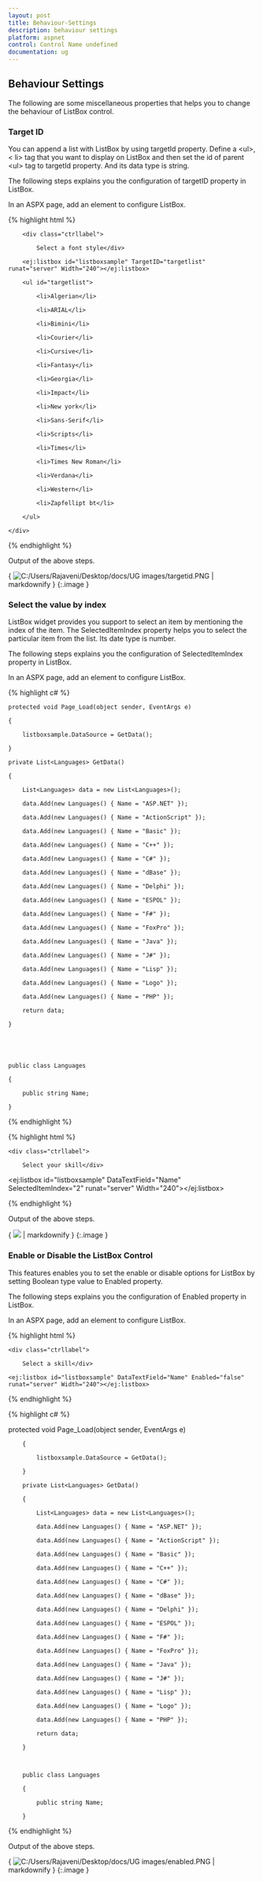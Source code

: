 ```yaml
---
layout: post
title: Behaviour-Settings
description: behaviour settings
platform: aspnet
control: Control Name undefined
documentation: ug
---
```


## Behaviour Settings

The following are some miscellaneous properties that helps you to change the behaviour of ListBox control.

### Target ID

You can append a list with ListBox by using targetId property. Define a &lt;ul&gt;, &lt; li&gt; tag that you want to display on ListBox and then set the id of parent &lt;ul&gt; tag to targetId property. And its data type is string. 

The following steps explains you the configuration of targetID property in ListBox.

In an ASPX page, add an element to configure ListBox.

{% highlight html %}

<div id="control">

        <div class="ctrllabel">

            Select a font style</div>

        <ej:listbox id="listboxsample" TargetID="targetlist" runat="server" Width="240"></ej:listbox>

        <ul id="targetlist">

            <li>Algerian</li>

            <li>ARIAL</li>

            <li>Bimini</li>

            <li>Courier</li>

            <li>Cursive</li>

            <li>Fantasy</li>

            <li>Georgia</li>

            <li>Impact</li>

            <li>New york</li>

            <li>Sans-Serif</li>

            <li>Scripts</li>

            <li>Times</li>

            <li>Times New Roman</li>

            <li>Verdana</li>

            <li>Western</li>

            <li>Zapfellipt bt</li>

        </ul>

    </div>





{% endhighlight %}



Output of the above steps.



{ ![C:/Users/Rajaveni/Desktop/docs/UG images/targetid.PNG](Behaviour-Settings_images/Behaviour-Settings_img1.png) | markdownify }
{:.image }


### Select the value by index 

ListBox widget provides you support to select an item by mentioning the index of the item. The SelectedItemIndex property helps you to select the particular item from the list. Its date type is number. 

The following steps explains you the configuration of SelectedItemIndex property in ListBox.

In an ASPX page, add an element to configure ListBox.



{% highlight c# %}

    protected void Page_Load(object sender, EventArgs e)

    {

        listboxsample.DataSource = GetData();

    }

    private List<Languages> GetData()

    {

        List<Languages> data = new List<Languages>();

        data.Add(new Languages() { Name = "ASP.NET" });

        data.Add(new Languages() { Name = "ActionScript" });

        data.Add(new Languages() { Name = "Basic" });

        data.Add(new Languages() { Name = "C++" });

        data.Add(new Languages() { Name = "C#" });

        data.Add(new Languages() { Name = "dBase" });

        data.Add(new Languages() { Name = "Delphi" });

        data.Add(new Languages() { Name = "ESPOL" });

        data.Add(new Languages() { Name = "F#" });

        data.Add(new Languages() { Name = "FoxPro" });

        data.Add(new Languages() { Name = "Java" });

        data.Add(new Languages() { Name = "J#" });

        data.Add(new Languages() { Name = "Lisp" });

        data.Add(new Languages() { Name = "Logo" });

        data.Add(new Languages() { Name = "PHP" });

        return data;

    }





    public class Languages

    {

        public string Name;

    }



{% endhighlight %}



{% highlight html %}

<div id="control">

    <div class="ctrllabel">

        Select your skill</div>

<ej:listbox id="listboxsample" DataTextField="Name" SelectedItemIndex="2" runat="server" Width="240"></ej:listbox>

</div>





{% endhighlight %}



Output of the above steps.


{ ![](Behaviour-Settings_images/Behaviour-Settings_img2.png) | markdownify }
{:.image }


### Enable or Disable the ListBox Control

This features enables you to set the enable or disable options for ListBox by setting Boolean type value to Enabled property. 

The following steps explains you the configuration of Enabled property in ListBox.

In an ASPX page, add an element to configure ListBox.


{% highlight html %}

<div id="control">

    <div class="ctrllabel">

        Select a skill</div>

    <ej:listbox id="listboxsample" DataTextField="Name" Enabled="false" runat="server" Width="240"></ej:listbox>

</div>





{% endhighlight %}



{% highlight c# %}

protected void Page_Load(object sender, EventArgs e)

        {

            listboxsample.DataSource = GetData();

        }

        private List<Languages> GetData()

        {

            List<Languages> data = new List<Languages>();

            data.Add(new Languages() { Name = "ASP.NET" });

            data.Add(new Languages() { Name = "ActionScript" });

            data.Add(new Languages() { Name = "Basic" });

            data.Add(new Languages() { Name = "C++" });

            data.Add(new Languages() { Name = "C#" });

            data.Add(new Languages() { Name = "dBase" });

            data.Add(new Languages() { Name = "Delphi" });

            data.Add(new Languages() { Name = "ESPOL" });

            data.Add(new Languages() { Name = "F#" });

            data.Add(new Languages() { Name = "FoxPro" });

            data.Add(new Languages() { Name = "Java" });

            data.Add(new Languages() { Name = "J#" });

            data.Add(new Languages() { Name = "Lisp" });

            data.Add(new Languages() { Name = "Logo" });

            data.Add(new Languages() { Name = "PHP" });

            return data;

        }



        public class Languages

        {

            public string Name;

        }





{% endhighlight %}



Output of the above steps.


{ ![C:/Users/Rajaveni/Desktop/docs/UG images/enabled.PNG](Behaviour-Settings_images/Behaviour-Settings_img3.png) | markdownify }
{:.image }


